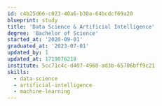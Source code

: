 ```yaml
---
id: c4b25d66-c023-40a6-b30a-64bcdcf69a20
blueprint: study
title: 'Data Science & Artificial Intelligence'
degree: 'Bachelor of Science'
started_at: '2020-09-01'
graduated_at: '2023-07-01'
updated_by: 1
updated_at: 1719076218
institute: 5cc71c4c-d407-4968-ad3b-65706bff9c21
skills:
  - data-science
  - artificial-intelligence
  - machine-learning
---
```

